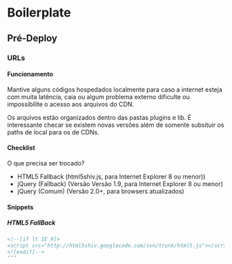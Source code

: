# Boilerplate #
## Pré-Deploy ##
### URLs ###

#### Funcionamento ####

Mantive alguns códigos hospedados localmente para caso a internet esteja com muita latência, caia ou algum problema externo dificulte ou impossibilite o acesso aos arquivos do CDN.

Os arquivos estão organizados dentro das pastas plugins e lib. É interessante checar se existem novas versões além de somente subsituir os paths de local para os de CDNs.

#### Checklist ####

O que precisa ser trocado?

- HTML5 Fallback (html5shiv.js, para Internet Explorer 8 ou menor))
- jQuery (Fallback) (Versão Versão 1.9, para Internet Explorer 8 ou menor)
- jQuery (Comum) (Versão 2.0+, para browsers atualizados)

#### Snippets ####

##### HTML5 FallBack #####

```html
<!--[if lt IE 9]>
<script src="http://html5shiv.googlecode.com/svn/trunk/html5.js"></script>
<![endif]-->
´´´